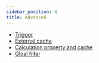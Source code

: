 ```yaml
---
sidebar_position: 4
title: Advanced
---
```


- [Trigger](./trigger)
- [External cache](./cache)
- [Calculation property and cache](./calculated-prop.mdx)
- [Gloal filter](./filter)